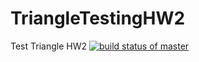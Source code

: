 # TriangleTestingHW2
 Test Triangle HW2
[![build status of master](https://travis-ci.org/LogicalTrekkie/TriangleTestingHW2.svg?branch=master)](https://travis-ci.org/LogicalTrekkie/TriangleTestingHW2)